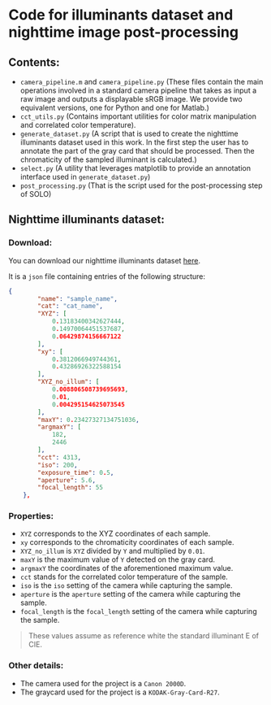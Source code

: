 # Code for illuminants dataset and nighttime image post-processing

## Contents:
- `camera_pipeline.m` and `camera_pipeline.py` (These files contain the main operations involved in a standard camera pipeline that takes as input a raw image and outputs a displayable sRGB image. We provide two equivalent versions, one for Python and one for Matlab.)
- `cct_utils.py` (Contains important utilities for color matrix manipulation and correlated color temperature).
- `generate_dataset.py` (A script that is used to create the nighttime illuminants dataset used in this work. In the first step the user has to annotate the part of the gray card that should be processed. Then the chromaticity of the sampled illuminant is calculated.)
- `select.py` (A utility that leverages matplotlib to provide an annotation interface used in `generate_dataset.py`)
- `post_processing.py` (That is the script used for the post-processing step of SOLO)


## Nighttime illuminants dataset:

### Download:
You can download our nighttime illuminants dataset [here](https://mega.nz/file/FqoSCABC#KuX3-Di-F6SSl9Y1Ji_bmjbDB3SeQSUUVJmHK_yyqks).


It is a `json` file containing entries of the following structure:
```json
{
        "name": "sample_name",
        "cat": "cat_name",
        "XYZ": [
            0.13183400342627444,
            0.14970064451537687,
            0.06429874156667122
        ],
        "xy": [
            0.3812066949744361,
            0.43286926322588154
        ],
        "XYZ_no_illum": [
            0.008806508739695693,
            0.01,
            0.004295154625073545
        ],
        "maxY": 0.23427327134751036,
        "argmaxY": [
            182,
            2446
        ],
        "cct": 4313,
        "iso": 200,
        "exposure_time": 0.5,
        "aperture": 5.6,
        "focal_length": 55
    },

```
### Properties:
- `XYZ` corresponds to the XYZ coordinates of each sample.
- `xy` corresponds to the chromaticity coordinates of each sample.
- `XYZ_no_illum` is `XYZ`  divided by `Y` and multiplied by `0.01`.
- `maxY` is the maximum value of `Y` detected on the gray card.
- `argmaxY` the coordinates of the aforementioned maximum value.
- `cct` stands for the correlated color temperature of the sample.
- `iso` is the `iso` setting of the camera while capturing the sample.
- `aperture` is the `aperture` setting of the camera while capturing the sample.
- `focal_length` is the `focal_length` setting of the camera while capturing the sample.

>These values assume as reference white the standard illuminant E of CIE.

### Other details:
- The camera used for the project is a `Canon 2000D`.
- The graycard used for the project is a `KODAK-Gray-Card-R27`.
